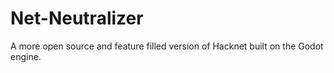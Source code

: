 # Net-Neutralizer
A more open source and feature filled version of Hacknet built on the Godot engine.
